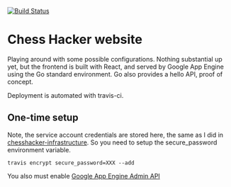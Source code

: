 [![Build Status](https://travis-ci.org/chesshacker/chesshacker-website.svg?branch=master)](https://travis-ci.org/chesshacker/chesshacker-website)

# Chess Hacker website

Playing around with some possible configurations. Nothing substantial up yet, but the
frontend is built with React, and served by Google App Engine using the Go standard
environment. Go also provides a hello API, proof of concept.

Deployment is automated with travis-ci.

## One-time setup

Note, the service account credentials are stored here, the same as I did in
[chesshacker-infrastructure](https://github.com/chesshacker/chesshacker-infrastructure).
So you need to setup the secure_password environment variable.

```
travis encrypt secure_password=XXX --add
```

You also must enable [Google App Engine Admin API](https://console.developers.google.com/apis/api/appengine/overview)
